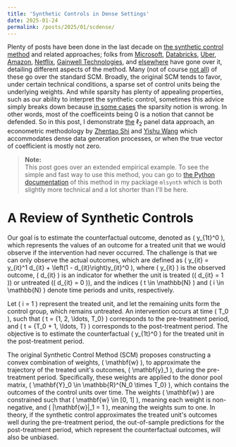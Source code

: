 ```yaml
---
title: 'Synthetic Controls in Dense Settings'
date: 2025-01-24
permalink: /posts/2025/01/scdense/
---
```


Plenty of posts have been done in the last decade on [the synthetic control method](https://doi.org/10.1198/jasa.2009.ap08746) and related approaches; folks from [Microsoft](https://medium.com/data-science-at-microsoft/causal-inference-using-synthetic-controls-d96a890c83a7), [Databricks](https://towardsdatascience.com/how-to-do-causal-inference-using-synthetic-controls-ab435e0228f1), [Uber](https://youtu.be/j5DoJV5S2Ao?si=RWUYFjFEWpvkl8x1), [Amazon](https://towardsdatascience.com/causal-inference-with-synthetic-control-in-python-4a79ee636325), [Netflix](https://netflixtechblog.com/round-2-a-survey-of-causal-inference-applications-at-netflix-fd78328ee0bb), [Gainwell Technologies](https://andrewpwheeler.com/2019/12/06/using-regularization-to-generate-synthetic-controls-and-conformal-prediction-for-significance-tests/), and [else](https://rudrendupaul.medium.com/causal-inference-part-7-synthetic-control-methods-a-powerful-technique-for-inferring-causality-in-3ec5dbe26038)[where](https://henamsingla.medium.com/synthetic-control-method-a-z-d28099c56edb) have gone over it, detailing different aspects of the method. Many (not of course [not all](https://peerunreviewed.blogspot.com/2019/11/a-short-tutorial-on-robust-synthetic.html)) of these go over the standard SCM. Broadly, the original SCM tends to favor, under certain technical conditions, a sparse set of control units being the underlying weights. And while sparsity has plenty of appealing properties, such as our ability to interpret the synthetic control, sometimes this advice simply breaks down because [in some cases](https://ceistorvergata.it/public/files/RFCS/Giannone_illusion4-2.pdf) the sparsity notion is wrong. In other words, most of the coefficeints being 0 is a notion that cannot be defended. So in this post, I demonstrate [the](10.13140/RG.2.2.11670.97609) $\ell_2$ panel data approach, an econometric methodology by [Zhentao Shi](https://zhentaoshi.github.io/) and [Yishu Wang](https://ishwang1.github.io/) which accommodates dense data generation processes, or when the true vector of coefficient is mostly not zero.

> **Note:**  
This post goes over an extended empirical example. To see the simple and fast way to use this method, you can go to [the Python documentation](https://mlsynth.readthedocs.io/en/latest/pda.html#ell-2-relaxation) of this method in my packiage ``mlsynth`` which is both slightly more technical and a lot shorter than I'll be here.

# A Review of Synthetic Controls

Our goal is to estimate the counterfactual outcome, denoted as \( y_{1t}^0 \), which represents the values of an outcome for a treated unit that we would observe if the intervention had never occurred. The challenge is that we can only observe the actual outcomes, which are defined as \( y_{it} = y_{it}^1 d_{it} + \left(1 - d_{it}\right)y_{it}^0 \), where \( y_{it} \) is the observed outcome, \( d_{it} \) is an indicator for whether the unit is treated (\( d_{it} = 1 \)) or untreated (\( d_{it} = 0 \)), and the indices \( t \in \mathbb{N} \) and \( i \in \mathbb{N} \) denote time periods and units, respectively. 

Let \( i = 1 \) represent the treated unit, and let the remaining units form the control group, which remains untreated. An intervention occurs at time \( T_0 \), such that \( t = \{1, 2, \ldots, T_0\} \) corresponds to the pre-treatment period, and \( t = \{T_0 + 1, \ldots, T\} \) corresponds to the post-treatment period. The objective is to estimate the counterfactual \( y_{1t}^0 \) for the treated unit in the post-treatment period.

The original Synthetic Control Method (SCM) proposes constructing a convex combination of weights, \( \mathbf{w} \), to approximate the trajectory of the treated unit's outcomes, \( \mathbf{y}_1 \), during the pre-treatment period. Specifically, these weights are applied to the donor pool matrix, \( \mathbf{Y}_0 \in \mathbb{R}^{N_0 \times T_0} \), which contains the outcomes of the control units over time. The weights \( \mathbf{w} \) are constrained such that \( \mathbf{w} \in [0, 1] \), meaning each weight is non-negative, and \( \|\mathbf{w}\|_1 = 1 \), meaning the weights sum to one. In theory, if the synthetic control approximates the treated unit's outcomes well during the pre-treatment period, the out-of-sample predictions for the post-treatment period, which represent the counterfactual outcomes, will also be unbiased.



